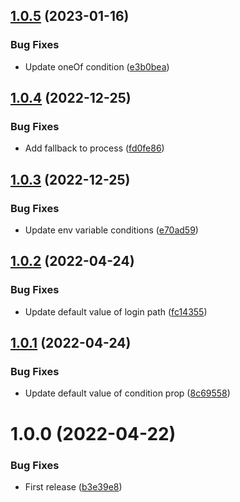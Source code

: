 ## [1.0.5](https://github.com/js-pack/react-auth/compare/v1.0.4...v1.0.5) (2023-01-16)


### Bug Fixes

* Update oneOf condition ([e3b0bea](https://github.com/js-pack/react-auth/commit/e3b0bea520dbdec5d8dead6ff463eeab45411f0d))

## [1.0.4](https://github.com/js-pack/react-auth/compare/v1.0.3...v1.0.4) (2022-12-25)


### Bug Fixes

* Add fallback to process ([fd0fe86](https://github.com/js-pack/react-auth/commit/fd0fe8681550eb61c227fe985857ec2dadfa21ee))

## [1.0.3](https://github.com/js-pack/react-auth/compare/v1.0.2...v1.0.3) (2022-12-25)


### Bug Fixes

* Update env variable conditions ([e70ad59](https://github.com/js-pack/react-auth/commit/e70ad596a5dc83864e2870c55fec541455f89260))

## [1.0.2](https://github.com/js-pack/react-auth/compare/v1.0.1...v1.0.2) (2022-04-24)


### Bug Fixes

* Update default value of login path ([fc14355](https://github.com/js-pack/react-auth/commit/fc1435562edf96fcd2ec73913558bf4cebbd6c28))

## [1.0.1](https://github.com/js-pack/react-auth/compare/v1.0.0...v1.0.1) (2022-04-24)


### Bug Fixes

* Update default value of condition prop ([8c69558](https://github.com/js-pack/react-auth/commit/8c69558af37116e14db37300872db0a42fd4a9f6))

# 1.0.0 (2022-04-22)


### Bug Fixes

* First release ([b3e39e8](https://github.com/js-pack/react-auth/commit/b3e39e8b55b9f222a81c732d1fd8aa1ca53388ab))
